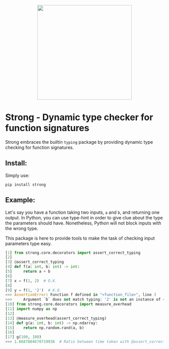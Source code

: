 <p align="center">
<img src="https://raw.githubusercontent.com/jeertmans/strong/main/img/logo.png" width=300></img>
</p>

# Strong - Dynamic type checker for function signatures
Strong embraces the builtin `typing` package by providing dynamic type checking for function signatures.

## Install:

Simply use:

`pip install strong`

## Example:

Let's say you have a function taking two inputs, `a` and `b`, and returning one output. In Python, you can use type-hint in order to give clue about the type the parameters should have. Nonetheless, Python will not block inputs with the wrong type.

This package is here to provide tools to make the task of checking input parameters type easy.

```python
[1] from strong.core.decorators import assert_correct_typing
[2] 
[3] @assert_correct_typing
[4] def f(a: int, b: int) -> int:
[5]     return a + b
[6]  
[7] x = f(1, 2)  # O.K.
[8]
[9] y = f(1, '2')  # K.O.
>>> AssertionError: Function f defined in "<function_file>", line 3
>>>     Argument `b` does not match typing: '2' is not an instance of <class 'int'>
[10] from strong.core.decorators import measure_overhead
[11] import numpy as np
[12]
[13] @measure_overhead(assert_correct_typing)
[14] def g(a: int, b: int) -> np.ndarray:
[15]    return np.random.rand(a, b)
[16]
[17] g(100, 100)
>>> 1.0687804670719938  # Ratio between time taken with @assert_correct_typing and without
```
